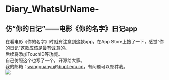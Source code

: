 # Diary_WhatsUrName-
仿“你的日记”——电影《你的名字》日记app
-----------------------------
在看电影《你的名字》时就有注意到这款app，在App Store上搜了一下，感觉“你的日记”这款应该是最有诚意的。<br>
后续将添加TouchID等功能。<br>
自己仿照这个也写了一个，开源给大家。<br>我的邮箱：wangguanyu@bupt.edu.cn，有问题可以邮件我。<br>
![](https://github.com/wgy6055/Diary_WhatsUrName-/raw/master/gif/demo.gif)
